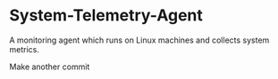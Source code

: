 # System-Telemetry-Agent
A monitoring agent which runs on Linux machines and collects system metrics.

Make another commit
